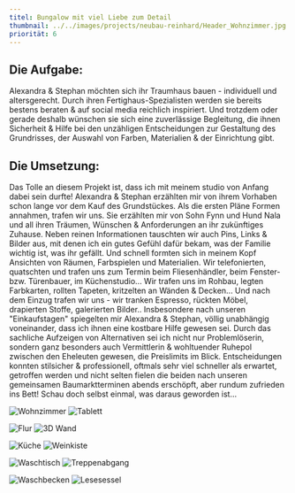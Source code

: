 ```yaml
---
titel: Bungalow mit viel Liebe zum Detail
thumbnail: ../../images/projects/neubau-reinhard/Header_Wohnzimmer.jpg
priorität: 6
---
```


## Die Aufgabe:

Alexandra & Stephan möchten sich ihr Traumhaus bauen - individuell und altersgerecht. Durch ihren Fertighaus-Spezialisten werden sie bereits bestens beraten & auf social media reichlich inspiriert. Und trotzdem oder gerade deshalb wünschen sie sich eine zuverlässige Begleitung, die ihnen Sicherheit & Hilfe bei den unzähligen Entscheidungen zur Gestaltung des Grundrisses, der Auswahl von Farben, Materialien & der Einrichtung gibt.

## Die Umsetzung:

Das Tolle an diesem Projekt ist, dass ich mit meinem studio von Anfang dabei sein durfte! Alexandra & Stephan erzählten mir von ihrem Vorhaben schon lange vor dem Kauf des Grundstückes. Als die ersten Pläne Formen annahmen, trafen wir uns. Sie erzählten mir von Sohn Fynn und Hund Nala und all ihren Träumen, Wünschen & Anforderungen an ihr zukünftiges Zuhause. Neben reinen Informationen tauschten wir auch Pins, Links & Bilder aus, mit denen ich ein gutes Gefühl dafür bekam, was der Familie wichtig ist, was ihr gefällt. Und schnell formten sich in meinem Kopf Ansichten von Räumen, Farbspielen und Materialien. Wir telefonierten, quatschten und trafen uns zum Termin beim Fliesenhändler, beim Fenster- bzw. Türenbauer, im Küchenstudio...
Wir trafen uns im Rohbau, legten Farbkarten, rollten Tapeten, kritzelten an Wänden & Decken... Und nach dem Einzug trafen wir uns - wir tranken Espresso, rückten Möbel, drapierten Stoffe, galerierten Bilder..
Insbesondere nach unseren "Einkaufstagen" spiegelten mir Alexandra & Stephan, völlig unabhängig voneinander, dass ich ihnen eine kostbare Hilfe gewesen sei. Durch das sachliche Aufzeigen von Alternativen sei ich nicht nur Problemlöserin, sondern ganz besonders auch Vermittlerin & wohltuender Ruhepol zwischen den Eheleuten gewesen, die Preislimits im Blick. Entscheidungen konnten stilsicher & professionell, oftmals sehr viel schneller als erwartet, getroffen werden und nicht selten fielen die beiden nach unseren gemeinsamen Baumarktterminen abends erschöpft, aber rundum zufrieden ins Bett!
Schau doch selbst einmal, was daraus geworden ist...

![Wohnzimmer](../../images/projects/neubau-reinhard/Header_Wohnzimmer.jpg)
![Tablett](../../images/projects/neubau-reinhard/Tablett_Wohnzimmer_q.jpg)

![Flur](../../images/projects/neubau-reinhard/Flur_ganz_q.jpg)
![3D Wand](../../images/projects/neubau-reinhard/3DWand.jpg)

![Küche](../../images/projects/neubau-reinhard/Kuechenblock_q.jpg)
![Weinkiste](../../images/projects/neubau-reinhard/Weinschrank_q.jpg)

![Waschtisch](../../images/projects/neubau-reinhard/WaschtischElternGanz.jpg)
![Treppenabgang](../../images/projects/neubau-reinhard/Treppenabgang_q.jpg)

![Waschbecken](../../images/projects/neubau-reinhard/WaschbeckenFinn.jpg)
![Lesesessel](../../images/projects/neubau-reinhard/Lesesessel_q.jpg)
